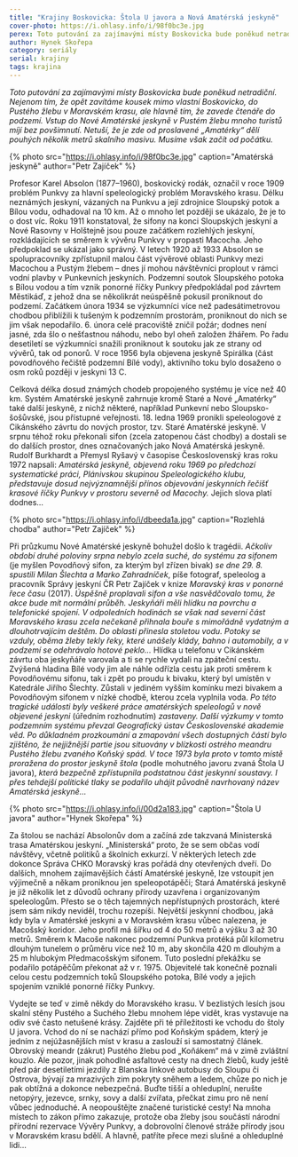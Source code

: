 ```yaml
---
title: "Krajiny Boskovicka: Štola U javora a Nová Amatérská jeskyně"
cover-photo: https://i.ohlasy.info/i/98f0bc3e.jpg
perex: Toto putování za zajímavými místy Boskovicka bude poněkud netradiční – opět zavítáme kousek mimo vlastní Boskovicko, do Pustého žlebu v Moravském krasu, ale především zavedeme čtenáře do podzemí.
author: Hynek Skořepa
category: seriály
serial: krajiny
tags: krajina
---
```


*Toto putování za zajímavými místy Boskovicka bude poněkud netradiční. Nejenom tím, že opět zavítáme kousek mimo vlastní Boskovicko, do Pustého žlebu v Moravském krasu, ale hlavně tím, že zavede čtenáře do podzemí. Vstup do Nové Amatérské jeskyně v Pustém žlebu mnoho turistů míjí bez povšimnutí. Netuší, že je zde od proslavené „Amatérky“ dělí pouhých několik metrů skalního masivu. Musíme však začít od počátku.*

{% photo src="https://i.ohlasy.info/i/98f0bc3e.jpg" caption="Amatérská jeskyně" author="Petr Zajíček" %}

Profesor Karel Absolon (1877–1960), boskovický rodák, označil v roce 1909 problém Punkvy za hlavní speleologický problém Moravského krasu. Délku neznámých jeskyní, vázaných na Punkvu a její zdrojnice Sloupský potok a Bílou vodu, odhadoval na 10 km. Až o mnoho let později se ukázalo, že je to o dost víc. Roku 1911 konstatoval, že sifony na konci Sloupských jeskyní a Nové Rasovny v Holštejně jsou pouze začátkem rozlehlých jeskyní, rozkládajících se směrem k vývěru Punkvy v propasti Macocha. Jeho předpoklad se ukázal jako správný. V letech 1920 až 1933 Absolon se spolupracovníky zpřístupnil malou část vývěrové oblasti Punkvy mezi Macochou a Pustým žlebem – dnes jí mohou návštěvníci proplout v rámci vodní plavby v Punkevních jeskyních. Podzemní soutok Sloupského potoka s Bílou vodou a tím vznik ponorné říčky Punkvy předpokládal pod závrtem Městikáď, z jehož dna se několikrát neúspěšně pokusil proniknout do podzemí. Začátkem února 1934 se výzkumníci více než padesátimetrovou chodbou přiblížili k tušeným k podzemním prostorám, proniknout do nich se jim však nepodařilo. 6. února celé pracoviště zničil požár; dodnes není jasné, zda šlo o nešťastnou náhodu, nebo byl oheň založen žhářem. Po řadu desetiletí se výzkumníci snažili proniknout k soutoku jak ze strany od vývěrů, tak od ponorů. V roce 1956 byla objevena jeskyně Spirálka (část povodňového řečiště podzemní Bílé vody), aktivního toku bylo dosaženo o osm roků později v jeskyni 13 C.

Celková délka dosud známých chodeb propojeného systému je více než 40 km. Systém Amatérské jeskyně zahrnuje kromě Staré a Nové „Amatérky“ také další jeskyně, z nichž některé, například Punkevní nebo Sloupsko-šošůvské, jsou přístupné veřejnosti. 18. ledna 1969 pronikli speleologové z Cikánského závrtu do nových prostor, tzv. Staré Amatérské jeskyně. V srpnu téhož roku překonali sifon (zcela zatopenou část chodby) a dostali se do dalších prostor, dnes označovaných jako Nová Amatérská jeskyně. Rudolf Burkhardt a Přemysl Ryšavý v časopise Československý kras roku 1972 napsali: *Amatérská jeskyně, objevená roku 1969 po předchozí systematické práci, Plánivskou skupinou Speleologického klubu, představuje dosud nejvýznamnější přínos objevování jeskynních řečišť krasové říčky Punkvy v prostoru severně od Macochy.* Jejich slova platí dodnes…

{% photo src="https://i.ohlasy.info/i/dbeeda1a.jpg" caption="Rozlehlá chodba" author="Petr Zajíček" %}

Při průzkumu Nové Amatérské jeskyně bohužel došlo k tragédii. *Ačkoliv období druhé poloviny srpna nebylo zcela suché, do systému za sifonem* (je myšlen Povodňový sifon, za kterým byl zřízen bivak) *se dne 29. 8. spustili Milan Šlechta a Marko Zahradníček*, píše fotograf, speleolog a pracovník Správy jeskyní ČR Petr Zajíček v knize *Moravský kras v ponorné řece času* (2017). *Úspěšně proplavali sifon a vše nasvědčovalo tomu, že akce bude mít normální průběh. Jeskyňáři měli hlídku na povrchu a telefonické spojení. V odpoledních hodinách se však nad severní část Moravského krasu zcela nečekaně přihnala bouře s mimořádně vydatným a dlouhotrvajícím deštěm. Do oblasti přinesla stoletou vodu. Potoky se vzduly, oběma žleby tekly řeky, které unášely klády, bahno i automobily, a v podzemí se odehrávalo hotové peklo…* Hlídka u telefonu v Cikánském závrtu oba jeskyňáře varovala a ti se rychle vydali na zpáteční cestu. Zvýšená hladina Bílé vody jim ale náhle odřízla cestu jak proti směrem k Povodňovému sifonu, tak i zpět po proudu k bivaku, který byl umístěn v Katedrále Jiřího Šlechty. Zůstali v jediném vyšším komínku mezi bivakem a Povodňovým sifonem v nízké chodbě, kterou zcela vyplnila voda. *Po této tragické události byly veškeré práce amatérských speleologů v nově objevené jeskyni* (úředním rozhodnutím) *zastaveny. Další výzkumy v tomto podzemním systému převzal Geografický ústav Československé akademie věd. Po důkladném prozkoumání a zmapování všech dostupných částí bylo zjištěno, že nejjižnější partie jsou situovány v blízkosti ostrého meandru Pustého žlebu zvaného Koňský spád. V toce 1973 byla proto v tomto místě proražena do prostor jeskyně štola* (podle mohutného javoru zvaná Štola U javora), *která bezpečně zpřístupnila podstatnou část jeskynní soustavy. I přes tehdejší politické tlaky se podařilo uhájit původně navrhovaný název Amatérská jeskyně…*

{% photo src="https://i.ohlasy.info/i/00d2a183.jpg" caption="Štola U javora" author="Hynek Skořepa" %}

Za štolou se nachází Absolonův dom a začíná zde takzvaná Ministerská trasa Amatérskou jeskyní. „Ministerská“ proto, že se sem občas vodí návštěvy, včetně politiků a školních exkurzí. V některých letech zde dokonce Správa CHKO Moravský kras pořádá dny otevřených dveří. Do dalších, mnohem zajímavějších částí Amatérské jeskyně, lze vstoupit jen výjimečně a někam proniknou jen speleopotápěči; Stará Amatérská jeskyně je již několik let z důvodů ochrany přírody uzavřena i organizovaným speleologům. Přesto se o těch tajemných nepřístupných prostorách, které jsem sám nikdy neviděl, trochu rozepíši. Největší jeskynní chodbou, jaká kdy byla v Amatérské jeskyni a v Moravském krasu vůbec nalezena, je Macošský koridor. Jeho profil má šířku od 4 do 50 metrů a výšku 3 až 30 metrů. Směrem k Macoše nakonec podzemní Punkva protéká půl kilometru dlouhým tunelem o průměru více než 10 m, aby skončila 420 m dlouhým a 25 m hlubokým Předmacošským sifonem. Tuto poslední překážku se podařilo potápěčům překonat až v r. 1975. Objevitelé tak konečně poznali celou cestu podzemních toků Sloupského potoka, Bílé vody a jejich spojením vzniklé ponorné říčky Punkvy.

Vydejte se teď v zimě někdy do Moravského krasu. V bezlistých lesích jsou skalní stěny Pustého a Suchého žlebu mnohem lépe vidět, kras vystavuje na odiv své často netušené krásy. Zajděte při té příležitosti ke vchodu do štoly U javora. Vchod do ní se nachází přímo pod Koňským spádem, který je jedním z nejúžasnějších míst v krasu a zaslouží si samostatný článek. Obrovský meandr (zákrut) Pustého žlebu pod „Koňákem“ má v zimě zvláštní kouzlo. Ale pozor, jinak pohodlné asfaltové cesty na dnech žlebů, kudy ještě před pár desetiletími jezdily z Blanska linkové autobusy do Sloupu či Ostrova, bývají za mrazivých zim pokryty sněhem a ledem, chůze po nich je pak obtížná a dokonce nebezpečná. Buďte tišší a ohleduplní, nerušte netopýry, jezevce, srnky, sovy a další zvířata, přečkat zimu pro ně není vůbec jednoduché. A neopouštějte značené turistické cesty! Na mnoha místech to zákon přímo zakazuje, protože oba žleby jsou součástí národní přírodní rezervace Vývěry Punkvy, a dobrovolní členové stráže přírody jsou v Moravském krasu bdělí. A hlavně, patříte přece mezi slušné a ohleduplné lidi…
